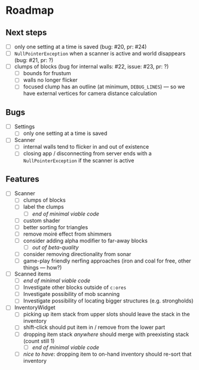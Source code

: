 # Roadmap

## Next steps

- [ ] only one setting at a time is saved (bug: #20, pr: #24)
- [ ] `NullPointerException` when a scanner is active and world disappears (bug: #21, pr: ?)
- [ ] clumps of blocks (bug for internal walls: #22, issue: #23, pr: ?)
  - [ ] bounds for frustum
  - [ ] walls no longer flicker
  - [ ] focused clump has an outline (at minimum, `DEBUG_LINES`) &mdash; so we have external vertices for camera distance calculation

## Bugs

- [ ] Settings
  - [ ] only one setting at a time is saved

- [ ] Scanner
  - [ ] internal walls tend to flicker in and out of existence
  - [ ] closing app / disconnecting from server ends with a `NullPointerException` if the scanner is active

## Features

- [ ] Scanner
  - [ ] clumps of blocks
  - [ ] label the clumps
    - [ ] _end of minimal viable code_
  - [ ] custom shader
  - [ ] better sorting for triangles
  - [ ] remove moiré effect from shimmers
  - [ ] consider adding alpha modifier to far-away blocks
    - [ ] _out of beta-quality_
  - [ ] consider removing directionality from sonar
  - [ ] game-play friendly nerfing approaches (iron and coal for free, other things &mdash; how?)
- [ ] Scanned items
  - [ ] _end of minimal viable code_
  - [ ] Investigate other blocks outside of `c:ores`
  - [ ] Investigate possibility of mob scanning
  - [ ] Investigate possibility of locating bigger structures (e.g. strongholds)
- [ ] InventoryWidget
  - [ ] picking up item stack from upper slots should leave the stack in the inventory
  - [ ] shift-click should put item in / remove from the lower part
  - [ ] dropping item stack _anywhere_ should merge with preexisting stack (count still 1)
    - [ ] _end of minimal viable code_
  - [ ] _nice to have_: dropping item to on-hand inventory should re-sort that inventory
